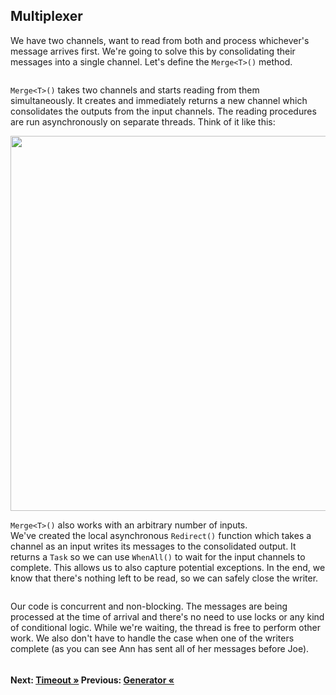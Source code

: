 ## Multiplexer

We have two channels, want to read from both and process whichever's message arrives first. We're going to solve this by consolidating their messages into a single channel. Let's define the `Merge<T>()` method.

``` cs --region merge --source-file ./src/Program.cs --project ./src/TryChannelsDemo.csproj --session run_multiplexing
```

`Merge<T>()` takes two channels and starts reading from them simultaneously. It creates and immediately returns a new channel which consolidates the outputs from the input channels. The reading procedures are run asynchronously on separate threads. Think of it like this:

<img src="http://localhost:1313/images/posts/2019-12-08-csharp-channels-part1/merge-sketch.png" width="600" />

`Merge<T>()` also works with an arbitrary number of inputs.  
We've created the local asynchronous `Redirect()` function which takes a channel as an input writes its messages to the consolidated output. It returns a `Task` so we can use `WhenAll()` to wait for the input channels to complete. This allows us to also capture potential exceptions. In the end, we know that there's nothing left to be read, so we can safely close the writer.

``` cs --region run_multiplexing --source-file ./src/Program.cs --project ./src/TryChannelsDemo.csproj --session run_multiplexing
```

Our code is concurrent and non-blocking. The messages are being processed at the time of arrival and there's no need to use locks or any kind of conditional logic. While we're waiting, the thread is free to perform other work. We also don't have to handle the case when one of the writers complete (as you can see Ann has sent all of her messages before Joe).

``` cs --region generator --source-file ./src/Program.cs --project ./src/TryChannelsDemo.csproj --session run_multiplexing
```

#### Next: [Timeout &raquo;](../Demultiplexer.md) Previous: [Generator &laquo;](../Generator.md)

